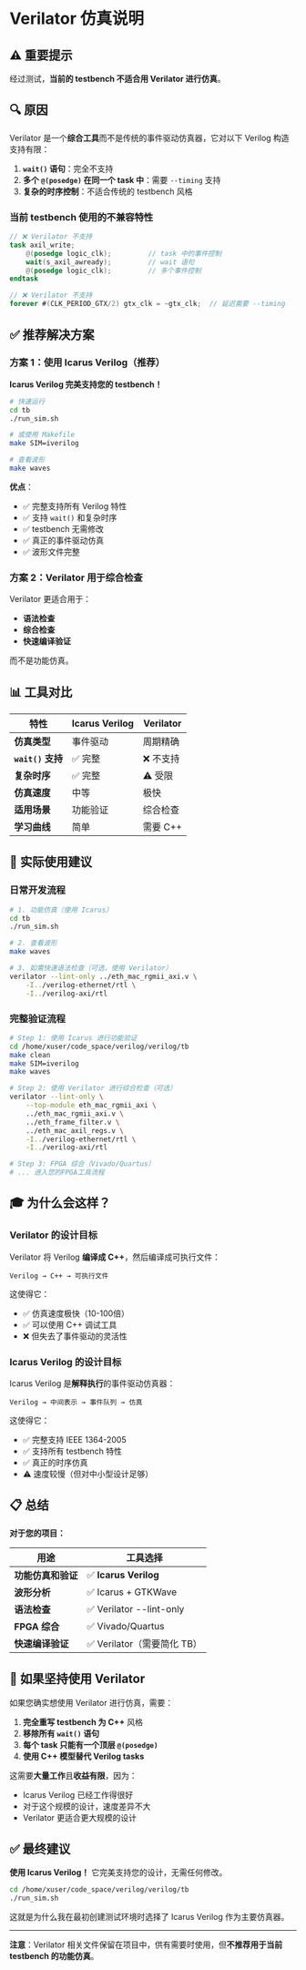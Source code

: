 # Verilator 仿真说明

## ⚠️ 重要提示

经过测试，**当前的 testbench 不适合用 Verilator 进行仿真**。

## 🔍 原因

Verilator 是一个**综合工具**而不是传统的事件驱动仿真器，它对以下 Verilog 构造支持有限：

1. **`wait()` 语句**：完全不支持
2. **多个 `@(posedge)` 在同一个 task 中**：需要 `--timing` 支持
3. **复杂的时序控制**：不适合传统的 testbench 风格

### 当前 testbench 使用的不兼容特性

```verilog
// ❌ Verilator 不支持
task axil_write;
    @(posedge logic_clk);         // task 中的事件控制
    wait(s_axil_awready);         // wait 语句
    @(posedge logic_clk);         // 多个事件控制
endtask

// ❌ Verilator 不支持  
forever #(CLK_PERIOD_GTX/2) gtx_clk = ~gtx_clk;  // 延迟需要 --timing
```

## ✅ 推荐解决方案

### 方案 1：使用 Icarus Verilog（推荐）

**Icarus Verilog 完美支持您的 testbench！**

```bash
# 快速运行
cd tb
./run_sim.sh

# 或使用 Makefile
make SIM=iverilog

# 查看波形
make waves
```

**优点**：
- ✅ 完整支持所有 Verilog 特性
- ✅ 支持 `wait()` 和复杂时序
- ✅ testbench 无需修改
- ✅ 真正的事件驱动仿真
- ✅ 波形文件完整

### 方案 2：Verilator 用于综合检查

Verilator 更适合用于：
- **语法检查**
- **综合检查**
- **快速编译验证**

而不是功能仿真。

## 📊 工具对比

| 特性 | Icarus Verilog | Verilator |
|------|----------------|-----------|
| **仿真类型** | 事件驱动 | 周期精确 |
| **`wait()` 支持** | ✅ 完整 | ❌ 不支持 |
| **复杂时序** | ✅ 完整 | ⚠️ 受限 |
| **仿真速度** | 中等 | 极快 |
| **适用场景** | 功能验证 | 综合检查 |
| **学习曲线** | 简单 | 需要 C++ |

## 🚀 实际使用建议

### 日常开发流程

```bash
# 1. 功能仿真（使用 Icarus）
cd tb
./run_sim.sh

# 2. 查看波形
make waves

# 3. 如需快速语法检查（可选，使用 Verilator）
verilator --lint-only ../eth_mac_rgmii_axi.v \
    -I../verilog-ethernet/rtl \
    -I../verilog-axi/rtl
```

### 完整验证流程

```bash
# Step 1: 使用 Icarus 进行功能验证
cd /home/xuser/code_space/verilog/verilog/tb
make clean
make SIM=iverilog
make waves

# Step 2: 使用 Verilator 进行综合检查（可选）
verilator --lint-only \
    --top-module eth_mac_rgmii_axi \
    ../eth_mac_rgmii_axi.v \
    ../eth_frame_filter.v \
    ../eth_mac_axil_regs.v \
    -I../verilog-ethernet/rtl \
    -I../verilog-axi/rtl

# Step 3: FPGA 综合（Vivado/Quartus）
# ... 进入您的FPGA工具流程
```

## 🎓 为什么会这样？

### Verilator 的设计目标

Verilator 将 Verilog **编译成 C++**，然后编译成可执行文件：

```
Verilog → C++ → 可执行文件
```

这使得它：
- ✅ 仿真速度极快（10-100倍）
- ✅ 可以使用 C++ 调试工具
- ❌ 但失去了事件驱动的灵活性

### Icarus Verilog 的设计目标

Icarus Verilog 是**解释执行**的事件驱动仿真器：

```
Verilog → 中间表示 → 事件队列 → 仿真
```

这使得它：
- ✅ 完整支持 IEEE 1364-2005
- ✅ 支持所有 testbench 特性
- ✅ 真正的时序仿真
- ⚠️ 速度较慢（但对中小型设计足够）

## 📋 总结

**对于您的项目：**

| 用途 | 工具选择 |
|------|----------|
| **功能仿真和验证** | ✅ **Icarus Verilog** |
| **波形分析** | ✅ Icarus + GTKWave |
| **语法检查** | ✅ Verilator --lint-only |
| **FPGA 综合** | ✅ Vivado/Quartus |
| **快速编译验证** | ✅ Verilator（需要简化 TB） |

## 🔧 如果坚持使用 Verilator

如果您确实想使用 Verilator 进行仿真，需要：

1. **完全重写 testbench 为 C++** 风格
2. **移除所有 `wait()` 语句**
3. **每个 task 只能有一个顶层 `@(posedge)`**
4. **使用 C++ 模型替代 Verilog tasks**

这需要**大量工作**且**收益有限**，因为：
- Icarus Verilog 已经工作得很好
- 对于这个规模的设计，速度差异不大
- Verilator 更适合更大规模的设计

## ✅ 最终建议

**使用 Icarus Verilog！** 它完美支持您的设计，无需任何修改。

```bash
cd /home/xuser/code_space/verilog/verilog/tb
./run_sim.sh
```

这就是为什么我在最初创建测试环境时选择了 Icarus Verilog 作为主要仿真器。

---

**注意**：Verilator 相关文件保留在项目中，供有需要时使用，但**不推荐用于当前 testbench 的功能仿真**。

